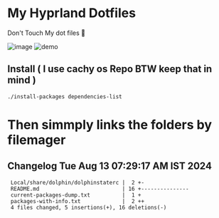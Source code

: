# My Hyprland Dotfiles
  Don't Touch My dot files 🙂
 

  ![image](https://github.com/ALEX5402/dotfiles/assets/76860596/2fbe6020-4d76-4cf7-b052-58ff43cda405)
  ![demo](https://github.com/ALEX5402/dotfiles/assets/76860596/ff68bba7-e8da-49d3-a716-3ed3d73cfc25)

## Install ( I use cachy os Repo BTW keep that in mind )
``` ./install-packages dependencies-list ```

# Then simmply links the folders by filemager
 
## Changelog Tue Aug 13 07:29:17 AM IST 2024
```
 Local/share/dolphin/dolphinstaterc |  2 +-
 README.md                          | 16 +---------------
 current-packages-dump.txt          |  1 +
 packages-with-info.txt             |  2 ++
 4 files changed, 5 insertions(+), 16 deletions(-)
```
 
